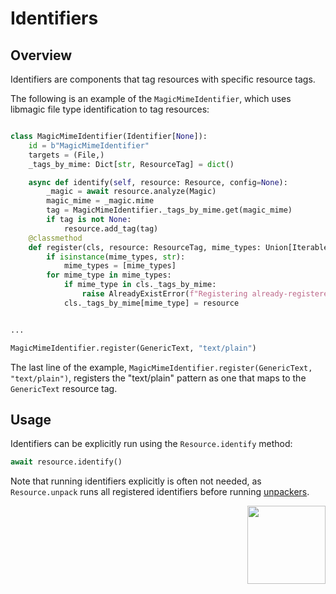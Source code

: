# Identifiers
## Overview
Identifiers are components that tag resources with specific resource tags.

The following is an example of the `MagicMimeIdentifier`, which uses libmagic file type identification to tag resources:
```python

class MagicMimeIdentifier(Identifier[None]):
    id = b"MagicMimeIdentifier"
    targets = (File,)
    _tags_by_mime: Dict[str, ResourceTag] = dict()

    async def identify(self, resource: Resource, config=None):
        _magic = await resource.analyze(Magic)
        magic_mime = _magic.mime
        tag = MagicMimeIdentifier._tags_by_mime.get(magic_mime)
        if tag is not None:
            resource.add_tag(tag)
    @classmethod
    def register(cls, resource: ResourceTag, mime_types: Union[Iterable[str], str]):
        if isinstance(mime_types, str):
            mime_types = [mime_types]
        for mime_type in mime_types:
            if mime_type in cls._tags_by_mime:
                raise AlreadyExistError(f"Registering already-registered mime type: {mime_type}")
            cls._tags_by_mime[mime_type] = resource


...

MagicMimeIdentifier.register(GenericText, "text/plain")

```

The last line of the example, `MagicMimeIdentifier.register(GenericText, "text/plain")`, registers the "text/plain" pattern as one that maps to the `GenericText` resource tag.

## Usage
Identifiers can be explicitly run using the `Resource.identify` method:
```python
await resource.identify()
```

Note that running identifiers explicitly is often not needed, as `Resource.unpack` runs all registered identifiers before running
[unpackers](unpacker.md).

<div align="right">
<img src="../../../assets/square_05.png" width="125" height="125">
</div>
